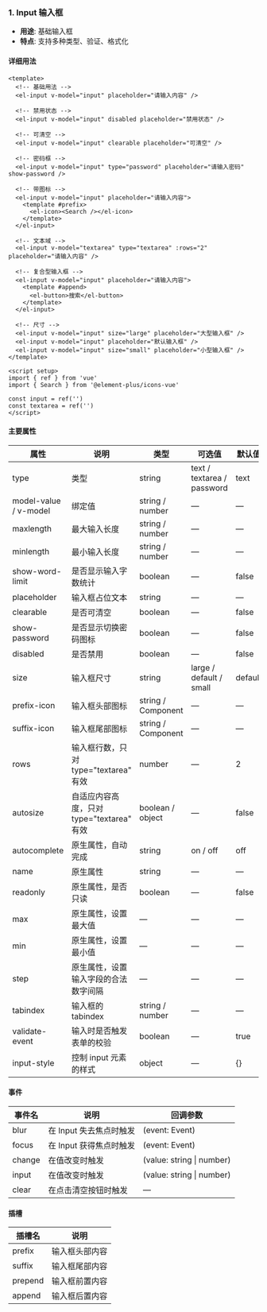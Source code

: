 ### 1. Input 输入框
- **用途**: 基础输入框
- **特点**: 支持多种类型、验证、格式化

#### 详细用法
```vue
<template>
  <!-- 基础用法 -->
  <el-input v-model="input" placeholder="请输入内容" />

  <!-- 禁用状态 -->
  <el-input v-model="input" disabled placeholder="禁用状态" />

  <!-- 可清空 -->
  <el-input v-model="input" clearable placeholder="可清空" />

  <!-- 密码框 -->
  <el-input v-model="input" type="password" placeholder="请输入密码" show-password />

  <!-- 带图标 -->
  <el-input v-model="input" placeholder="请输入内容">
    <template #prefix>
      <el-icon><Search /></el-icon>
    </template>
  </el-input>

  <!-- 文本域 -->
  <el-input v-model="textarea" type="textarea" :rows="2" placeholder="请输入内容" />

  <!-- 复合型输入框 -->
  <el-input v-model="input" placeholder="请输入内容">
    <template #append>
      <el-button>搜索</el-button>
    </template>
  </el-input>

  <!-- 尺寸 -->
  <el-input v-model="input" size="large" placeholder="大型输入框" />
  <el-input v-model="input" placeholder="默认输入框" />
  <el-input v-model="input" size="small" placeholder="小型输入框" />
</template>

<script setup>
import { ref } from 'vue'
import { Search } from '@element-plus/icons-vue'

const input = ref('')
const textarea = ref('')
</script>
```

#### 主要属性
| 属性 | 说明 | 类型 | 可选值 | 默认值 |
|------|------|------|--------|--------|
| type | 类型 | string | text / textarea / password | text |
| model-value / v-model | 绑定值 | string / number | — | — |
| maxlength | 最大输入长度 | string / number | — | — |
| minlength | 最小输入长度 | string / number | — | — |
| show-word-limit | 是否显示输入字数统计 | boolean | — | false |
| placeholder | 输入框占位文本 | string | — | — |
| clearable | 是否可清空 | boolean | — | false |
| show-password | 是否显示切换密码图标 | boolean | — | false |
| disabled | 是否禁用 | boolean | — | false |
| size | 输入框尺寸 | string | large / default / small | default |
| prefix-icon | 输入框头部图标 | string / Component | — | — |
| suffix-icon | 输入框尾部图标 | string / Component | — | — |
| rows | 输入框行数，只对 type="textarea" 有效 | number | — | 2 |
| autosize | 自适应内容高度，只对 type="textarea" 有效 | boolean / object | — | false |
| autocomplete | 原生属性，自动完成 | string | on / off | off |
| name | 原生属性 | string | — | — |
| readonly | 原生属性，是否只读 | boolean | — | false |
| max | 原生属性，设置最大值 | — | — | — |
| min | 原生属性，设置最小值 | — | — | — |
| step | 原生属性，设置输入字段的合法数字间隔 | — | — | — |
| tabindex | 输入框的 tabindex | string / number | — | — |
| validate-event | 输入时是否触发表单的校验 | boolean | — | true |
| input-style | 控制 input 元素的样式 | object | — | {} |

#### 事件
| 事件名 | 说明 | 回调参数 |
|--------|------|----------|
| blur | 在 Input 失去焦点时触发 | (event: Event) |
| focus | 在 Input 获得焦点时触发 | (event: Event) |
| change | 在值改变时触发 | (value: string \| number) |
| input | 在值改变时触发 | (value: string \| number) |
| clear | 在点击清空按钮时触发 | — |

#### 插槽
| 插槽名 | 说明 |
|--------|------|
| prefix | 输入框头部内容 |
| suffix | 输入框尾部内容 |
| prepend | 输入框前置内容 |
| append | 输入框后置内容 | 